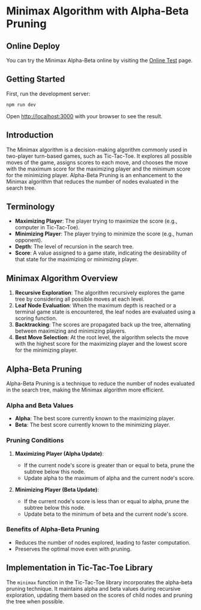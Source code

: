 # Minimax Algorithm with Alpha-Beta Pruning

## Online Deploy

You can try the Minimax Alpha-Beta online by visiting the [Online Test](https://tic-tac-toe.rev.earth) page.

## Getting Started

First, run the development server:

```bash
npm run dev
```

Open [http://localhost:3000](http://localhost:3000) with your browser to see the result.

## Introduction

The Minimax algorithm is a decision-making algorithm commonly used in two-player turn-based games, such as Tic-Tac-Toe. It explores all possible moves of the game, assigns scores to each move, and chooses the move with the maximum score for the maximizing player and the minimum score for the minimizing player. Alpha-Beta Pruning is an enhancement to the Minimax algorithm that reduces the number of nodes evaluated in the search tree.

## Terminology

- **Maximizing Player**: The player trying to maximize the score (e.g., computer in Tic-Tac-Toe).
- **Minimizing Player**: The player trying to minimize the score (e.g., human opponent).
- **Depth**: The level of recursion in the search tree.
- **Score**: A value assigned to a game state, indicating the desirability of that state for the maximizing or minimizing player.

## Minimax Algorithm Overview

1. **Recursive Exploration**: The algorithm recursively explores the game tree by considering all possible moves at each level.
2. **Leaf Node Evaluation**: When the maximum depth is reached or a terminal game state is encountered, the leaf nodes are evaluated using a scoring function.
3. **Backtracking**: The scores are propagated back up the tree, alternating between maximizing and minimizing players.
4. **Best Move Selection**: At the root level, the algorithm selects the move with the highest score for the maximizing player and the lowest score for the minimizing player.

## Alpha-Beta Pruning

Alpha-Beta Pruning is a technique to reduce the number of nodes evaluated in the search tree, making the Minimax algorithm more efficient.

### Alpha and Beta Values

- **Alpha**: The best score currently known to the maximizing player.
- **Beta**: The best score currently known to the minimizing player.

### Pruning Conditions

1. **Maximizing Player (Alpha Update)**:

   - If the current node's score is greater than or equal to beta, prune the subtree below this node.
   - Update alpha to the maximum of alpha and the current node's score.

2. **Minimizing Player (Beta Update)**:
   - If the current node's score is less than or equal to alpha, prune the subtree below this node.
   - Update beta to the minimum of beta and the current node's score.

### Benefits of Alpha-Beta Pruning

- Reduces the number of nodes explored, leading to faster computation.
- Preserves the optimal move even with pruning.

## Implementation in Tic-Tac-Toe Library

The `minimax` function in the Tic-Tac-Toe library incorporates the alpha-beta pruning technique. It maintains alpha and beta values during recursive exploration, updating them based on the scores of child nodes and pruning the tree when possible.
